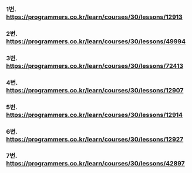 ### 1번. https://programmers.co.kr/learn/courses/30/lessons/12913
### 2번. https://programmers.co.kr/learn/courses/30/lessons/49994
### 3번. https://programmers.co.kr/learn/courses/30/lessons/72413
### 4번. https://programmers.co.kr/learn/courses/30/lessons/12907
### 5번. https://programmers.co.kr/learn/courses/30/lessons/12914
### 6번. https://programmers.co.kr/learn/courses/30/lessons/12927
### 7번. https://programmers.co.kr/learn/courses/30/lessons/42897
